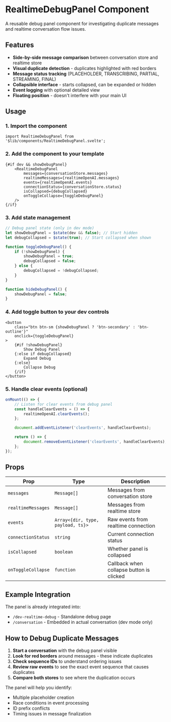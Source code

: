 # RealtimeDebugPanel Component

A reusable debug panel component for investigating duplicate messages and realtime conversation flow issues.

## Features

- **Side-by-side message comparison** between conversation store and realtime store
- **Visual duplicate detection** - duplicates highlighted with red borders
- **Message status tracking** (PLACEHOLDER, TRANSCRIBING, PARTIAL, STREAMING, FINAL)
- **Collapsible interface** - starts collapsed, can be expanded or hidden
- **Event logging** with optional detailed view
- **Floating position** - doesn't interfere with your main UI

## Usage

### 1. Import the component

```svelte
import RealtimeDebugPanel from '$lib/components/RealtimeDebugPanel.svelte';
```

### 2. Add the component to your template

```svelte
{#if dev && showDebugPanel}
	<RealtimeDebugPanel
		messages={conversationStore.messages}
		realtimeMessages={realtimeOpenAI.messages}
		events={realtimeOpenAI.events}
		connectionStatus={conversationStore.status}
		isCollapsed={debugCollapsed}
		onToggleCollapse={toggleDebugPanel}
	/>
{/if}
```

### 3. Add state management

```javascript
// Debug panel state (only in dev mode)
let showDebugPanel = $state(dev && false); // Start hidden
let debugCollapsed = $state(true); // Start collapsed when shown

function toggleDebugPanel() {
	if (!showDebugPanel) {
		showDebugPanel = true;
		debugCollapsed = false;
	} else {
		debugCollapsed = !debugCollapsed;
	}
}

function hideDebugPanel() {
	showDebugPanel = false;
}
```

### 4. Add toggle button to your dev controls

```svelte
<button
	class="btn btn-sm {showDebugPanel ? 'btn-secondary' : 'btn-outline'}"
	onclick={toggleDebugPanel}
>
	{#if !showDebugPanel}
		Show Debug Panel
	{:else if debugCollapsed}
		Expand Debug
	{:else}
		Collapse Debug
	{/if}
</button>
```

### 5. Handle clear events (optional)

```javascript
onMount(() => {
	// Listen for clear events from debug panel
	const handleClearEvents = () => {
		realtimeOpenAI.clearEvents();
	};

	document.addEventListener('clearEvents', handleClearEvents);

	return () => {
		document.removeEventListener('clearEvents', handleClearEvents);
	};
});
```

## Props

| Prop               | Type                              | Description                              |
| ------------------ | --------------------------------- | ---------------------------------------- |
| `messages`         | `Message[]`                       | Messages from conversation store         |
| `realtimeMessages` | `Message[]`                       | Messages from realtime store             |
| `events`           | `Array<{dir, type, payload, ts}>` | Raw events from realtime connection      |
| `connectionStatus` | `string`                          | Current connection status                |
| `isCollapsed`      | `boolean`                         | Whether panel is collapsed               |
| `onToggleCollapse` | `function`                        | Callback when collapse button is clicked |

## Example Integration

The panel is already integrated into:

- `/dev-realtime-debug` - Standalone debug page
- `/conversation` - Embedded in actual conversation (dev mode only)

## How to Debug Duplicate Messages

1. **Start a conversation** with the debug panel visible
2. **Look for red borders** around messages - these indicate duplicates
3. **Check sequence IDs** to understand ordering issues
4. **Review raw events** to see the exact event sequence that causes duplicates
5. **Compare both stores** to see where the duplication occurs

The panel will help you identify:

- Multiple placeholder creation
- Race conditions in event processing
- ID prefix conflicts
- Timing issues in message finalization

